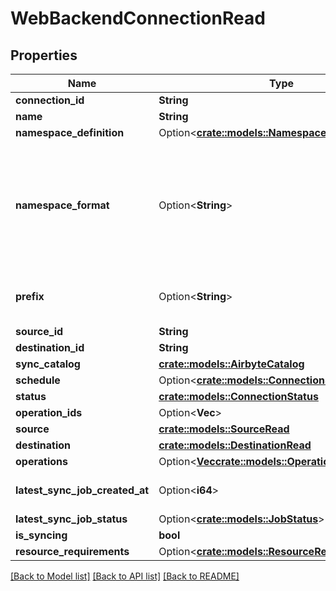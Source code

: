 # WebBackendConnectionRead

## Properties

Name | Type | Description | Notes
------------ | ------------- | ------------- | -------------
**connection_id** | **String** |  | 
**name** | **String** |  | 
**namespace_definition** | Option<[**crate::models::NamespaceDefinitionType**](NamespaceDefinitionType.md)> |  | [optional]
**namespace_format** | Option<**String**> | Used when namespaceDefinition is 'customformat'. If blank then behaves like namespaceDefinition = 'destination'. If \"${SOURCE_NAMESPACE}\" then behaves like namespaceDefinition = 'source'. | [optional][default to null]
**prefix** | Option<**String**> | Prefix that will be prepended to the name of each stream when it is written to the destination. | [optional]
**source_id** | **String** |  | 
**destination_id** | **String** |  | 
**sync_catalog** | [**crate::models::AirbyteCatalog**](AirbyteCatalog.md) |  | 
**schedule** | Option<[**crate::models::ConnectionSchedule**](ConnectionSchedule.md)> |  | [optional]
**status** | [**crate::models::ConnectionStatus**](ConnectionStatus.md) |  | 
**operation_ids** | Option<**Vec<String>**> |  | [optional]
**source** | [**crate::models::SourceRead**](SourceRead.md) |  | 
**destination** | [**crate::models::DestinationRead**](DestinationRead.md) |  | 
**operations** | Option<[**Vec<crate::models::OperationRead>**](OperationRead.md)> |  | [optional]
**latest_sync_job_created_at** | Option<**i64**> | epoch time of the latest sync job. null if no sync job has taken place. | [optional]
**latest_sync_job_status** | Option<[**crate::models::JobStatus**](JobStatus.md)> |  | [optional]
**is_syncing** | **bool** |  | 
**resource_requirements** | Option<[**crate::models::ResourceRequirements**](ResourceRequirements.md)> |  | [optional]

[[Back to Model list]](../README.md#documentation-for-models) [[Back to API list]](../README.md#documentation-for-api-endpoints) [[Back to README]](../README.md)


